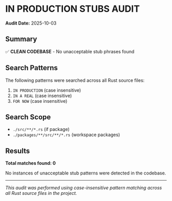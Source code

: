 # IN PRODUCTION STUBS AUDIT

**Audit Date:** 2025-10-03

## Summary

✅ **CLEAN CODEBASE** - No unacceptable stub phrases found

## Search Patterns

The following patterns were searched across all Rust source files:

1. `IN PRODUCTION` (case insensitive)
2. `IN A REAL` (case insensitive)  
3. `FOR NOW` (case insensitive)

## Search Scope

- `./src/**/*.rs` (if package)
- `./packages/**/src/**/*.rs` (workspace packages)

## Results

**Total matches found: 0**

No instances of unacceptable stub patterns were detected in the codebase.

---

*This audit was performed using case-insensitive pattern matching across all Rust source files in the project.*
